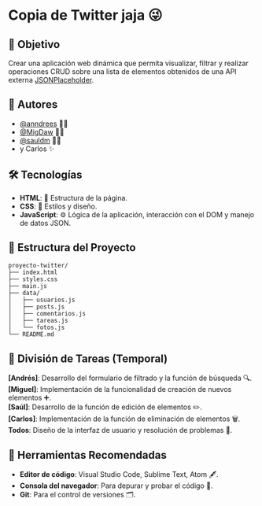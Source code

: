 # Copia de Twitter jaja 😜  

## 🎯 Objetivo  

Crear una aplicación web dinámica que permita visualizar, filtrar y realizar operaciones CRUD sobre una lista de elementos obtenidos de una API externa [JSONPlaceholder](https://jsonplaceholder.typicode.com/).  

## 👥 Autores

- [@anndrees](https://www.github.com/anndrees) 🧑‍💻  
- [@MigDaw](https://www.github.com/MigDaw) 👨‍💻  
- [@sauldm](https://www.github.com/sauldm) 👩‍💻  
- y Carlos ✨  

## 🛠️ Tecnologías  

- **HTML**: 🧱 Estructura de la página.  
- **CSS**: 🎨 Estilos y diseño.  
- **JavaScript**: ⚙️ Lógica de la aplicación, interacción con el DOM y manejo de datos JSON.  

## 📂 Estructura del Proyecto  

```text
proyecto-twitter/
├── index.html
├── styles.css
├── main.js
├── data/
│   ├── usuarios.js
│   ├── posts.js
│   ├── comentarios.js
│   ├── tareas.js
│   └── fotos.js
└── README.md
```

## 🧩 División de Tareas (Temporal)  

**[Andrés]**: Desarrollo del formulario de filtrado y la función de búsqueda 🔍.  
**[Miguel]**: Implementación de la funcionalidad de creación de nuevos elementos ➕.  
**[Saúl]**: Desarrollo de la función de edición de elementos ✏️.  
**[Carlos]**: Implementación de la función de eliminación de elementos 🗑️.  
**Todos**: Diseño de la interfaz de usuario y resolución de problemas 🤝.  

## 🔧 Herramientas Recomendadas  

- **Editor de código**: Visual Studio Code, Sublime Text, Atom 🖋️.  
- **Consola del navegador**: Para depurar y probar el código 🐛.  
- **Git**: Para el control de versiones 🗂️.  
